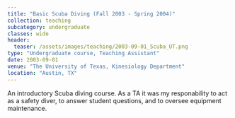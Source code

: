 ```yaml
---
title: "Basic Scuba Diving (Fall 2003 - Spring 2004)"
collection: teaching
subcategory: undergraduate
classes: wide
header: 
  teaser: /assets/images/teaching/2003-09-01_Scuba_UT.png
type: "Undergraduate course, Teaching Assistant"
date: 2003-09-01
venue: "The University of Texas, Kinesiology Department"
location: "Austin, TX"
---
```


An introductory Scuba diving course.  As a TA it was my responability to act as a safety diver, to answer student questions, and to oversee equipment maintenance. 



